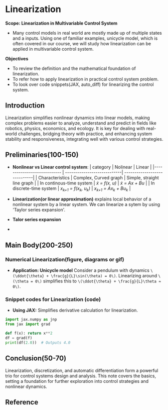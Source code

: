 # Linearization
 
**Scope: Linearization in Multivariable Control System** 
- Many control models in real world are mostly made up of multiple states and a inputs. Using one of familiar examples, unicycle model, which is often covered in our course, we will study how linearization can be applied in multivariable control system.

**Objectives**
- To review the definition and the mathematical foundation of linearization.
- To refer how to apply linearization in practical control system problem.
- To look over code snippets(JAX, auto_diff) for linearizing the control system.

## Introduction
Linearization simplifies nonlinear dynamics into linear models, making complex problems easier to analyze, understand and predict in fields like robotics, physics, economics, and ecology. It is key for dealing with real-world challenges, bridging theory with practice, and enhancing system stability and responsiveness, integrating well with various control strategies.


## Preliminaries(100-150)
- **Nonlinear vs Linear control system**:
  |          category             |           Nolinear          |         Linear               |
  |----------------------------   | ----------------------------| -----------------------------|
  |       Characteristics         |   Complex, Curved graph     |  Simple, straight line graph |
  |   In continous-time system    |      <i>ẋ = f(x, u)</i>     |      <i>ẋ = Ax + Bu</i>      |
  |   In discrete-time system     |     <i>x<sub>k+1</sub> = f(x<sub>k</sub>, u<sub>k</sub>)</i> | <i>x<sub>k+1</sub> = Ax<sub>k</sub> + Bu<sub>k</sub></i> |
  
- **Linearization(or linear approximation)** explains local behavior of a nonlinear system by a linear system. We can linearize a sytem by using 'Taylor series expansion'.

- **Talor series expansion**
- 
## Main Body(200-250)

### Numerical Linearization(figure, diagrams or gif)
- **Application: Unicycle model**
Consider a pendulum with dynamics `\(\ddot{\theta} + \frac{g}{L}\sin(\theta) = 0\)`. Linearizing around `\(\theta = 0\)` simplifies this to `\(\ddot{\theta} + \frac{g}{L}\theta ≈ 0\)`.

### Snippet codes for Linearization (code)

- **Using JAX:** Simplifies derivative calculation for linearization.

```python
import jax.numpy as jnp
from jax import grad

def f(x): return x**2
df = grad(f)
print(df(2.0))  # Outputs 4.0
```
## Conclusion(50-70)
Linearization, discretization, and automatic differentiation form a powerful trio for control systems design and analysis. This note covers the basics, setting a foundation for further exploration into control strategies and nonlinear dynamics.

## Reference
